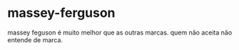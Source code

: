 # massey-ferguson

massey feguson é muito melhor que as outras marcas.
quem não aceita não entende de marca.
